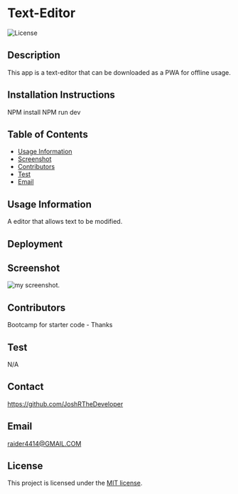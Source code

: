# Text-Editor
![License](https://img.shields.io/badge/license-MIT-blue.svg)

## Description
This app is a text-editor that can be downloaded as a PWA for offline usage.

## Installation Instructions
NPM install
NPM run dev


## Table of Contents
* [Usage Information](#usage-information)
* [Screenshot](#screenshot)
* [Contributors](#contributors)
* [Test](#test)
* [Email](#email)


## Usage Information
A editor that allows text to be modified. 

## Deployment


## Screenshot
![my screenshot](./public/assets/Screenshot%20Note_taker.png).

## Contributors
Bootcamp for starter code - Thanks

## Test
N/A

## Contact
https://github.com/JoshRTheDeveloper

## Email
raider4414@GMAIL.COM

## License

This project is licensed under the [MIT license](https://opensource.org/licenses/MIT).